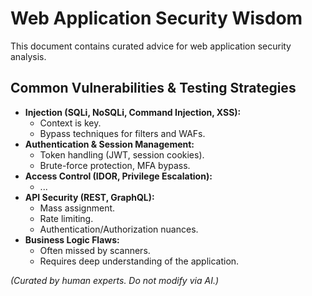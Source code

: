 # Web Application Security Wisdom

This document contains curated advice for web application security analysis.

## Common Vulnerabilities & Testing Strategies

- **Injection (SQLi, NoSQLi, Command Injection, XSS):**
  - Context is key.
  - Bypass techniques for filters and WAFs.
- **Authentication & Session Management:**
  - Token handling (JWT, session cookies).
  - Brute-force protection, MFA bypass.
- **Access Control (IDOR, Privilege Escalation):**
  - ...
- **API Security (REST, GraphQL):**
  - Mass assignment.
  - Rate limiting.
  - Authentication/Authorization nuances.
- **Business Logic Flaws:**
  - Often missed by scanners.
  - Requires deep understanding of the application.

*(Curated by human experts. Do not modify via AI.)* 